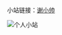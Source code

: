 小站链接：[谢小帅](http://shuaix.cn/)

![个人小站](http://upload-images.jianshu.io/upload_images/1877813-91868a0e69b31177.png?imageMogr2/auto-orient/strip%7CimageView2/2/w/1240)
